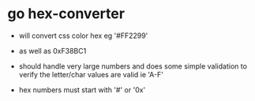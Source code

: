 # go hex-converter
- will convert css color hex eg '#FF2299'
- as well as 0xF38BC1

- should handle very large numbers and does some simple validation to verify the letter/char values are valid ie 'A-F'
- hex numbers must start with '#' or '0x'
